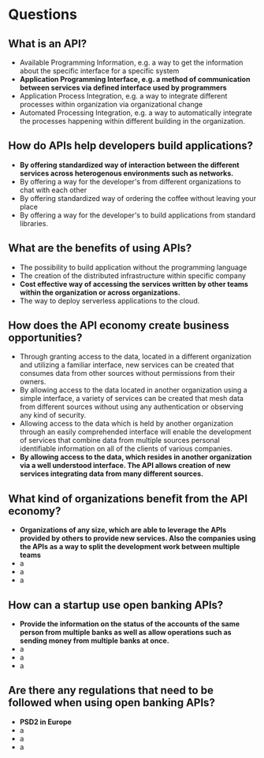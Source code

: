 # Questions

## What is an API?

- Available Programming Information, e.g. a way to get the information about the specific interface for a specific system
- **Application Programming Interface, e.g. a method of communication between services via defined interface used by programmers**
- Application Process Integration, e.g. a way to integrate different processes within organization via organizational change
- Automated Processing Integration, e.g. a way to automatically integrate the processes happening within different building in the organization. 

## How do APIs help developers build applications?

- **By offering standardized way of interaction between the different services across heterogenous environments such as networks.**
- By offering a way for the developer's from different organizations to chat with each other
- By offering standardized way of ordering the coffee without leaving your place
- By offering a way for the developer's to build applications from standard libraries.

## What are the benefits of using APIs?

- The possibility to build application without the programming language
- The creation of the distributed infrastructure within specific company
- **Cost effective way of accessing the services written by other teams within the organization or across organizations.**
- The way to deploy serverless applications to the cloud.

## How does the API economy create business opportunities?

- Through granting access to the data, located in a different organization and utilizing a familiar interface, new services can be created that consumes data from other sources without permissions from their owners.
- By allowing access to the data located in another organization using a simple interface, a variety of services can be created that mesh data from different sources without using any authentication or observing any kind of security.
- Allowing access to the data which is held by another organization through an easily comprehended interface will enable the development of services that combine data from multiple sources personal identifiable information on all of the clients of various companies.
- **By allowing access to the data, which resides in another organization via a well understood interface. The API allows creation of new services integrating data from many different sources.**

## What kind of organizations benefit from the API economy?

- **Organizations of any size, which are able to leverage the APIs provided by others to provide new services. Also the companies using the APIs as a way to split the development work between multiple teams**
- a
- a
- a

## How can a startup use open banking APIs?

- **Provide the information on the status of the accounts of the same person from multiple banks as well as allow operations such as sending money from multiple banks at once.**
- a
- a
- a

## Are there any regulations that need to be followed when using open banking APIs?

- **PSD2 in Europe**
- a
- a
- a
